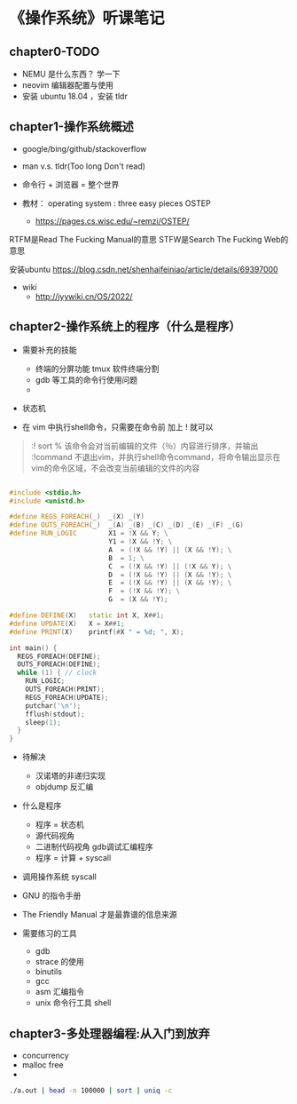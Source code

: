 # 《操作系统》听课笔记


## chapter0-TODO
* NEMU 是什么东西？ 学一下
* neovim 编辑器配置与使用
* 安装 ubuntu 18.04 ，安装 tldr



## chapter1-操作系统概述
* google/bing/github/stackoverflow
* man v.s. tldr(Too long Don't read)
* 命令行 + 浏览器 = 整个世界 
 

* 教材： operating system : three easy pieces  OSTEP
    * https://pages.cs.wisc.edu/~remzi/OSTEP/



RTFM是Read The Fucking Manual的意思
STFW是Search The Fucking Web的意思


安装ubuntu
https://blog.csdn.net/shenhaifeiniao/article/details/69397000


* wiki
    * http://jyywiki.cn/OS/2022/


## chapter2-操作系统上的程序（什么是程序）
* 需要补充的技能
    * 终端的分屏功能  tmux 软件终端分割
    * gdb 等工具的命令行使用问题
    * 

* 状态机


* 在 vim 中执行shell命令，只需要在命令前 加上 ! 就可以
> :! sort %  该命令会对当前编辑的文件（％）内容进行排序，并输出
:!command  不退出vim，并执行shell命令command，将命令输出显示在vim的命令区域，不会改变当前编辑的文件的内容


```cpp


```


```cpp
#include <stdio.h>
#include <unistd.h>

#define REGS_FOREACH(_)  _(X) _(Y)
#define OUTS_FOREACH(_)  _(A) _(B) _(C) _(D) _(E) _(F) _(G)
#define RUN_LOGIC        X1 = !X && Y; \
                         Y1 = !X && !Y; \
                         A  = (!X && !Y) || (X && !Y); \
                         B  = 1; \
                         C  = (!X && !Y) || (!X && Y); \
                         D  = (!X && !Y) || (X && !Y); \
                         E  = (!X && !Y) || (X && !Y); \
                         F  = (!X && !Y); \
                         G  = (X && !Y); 

#define DEFINE(X)   static int X, X##1;
#define UPDATE(X)   X = X##1;
#define PRINT(X)    printf(#X " = %d; ", X);

int main() {
  REGS_FOREACH(DEFINE);
  OUTS_FOREACH(DEFINE);
  while (1) { // clock
    RUN_LOGIC;
    OUTS_FOREACH(PRINT);
    REGS_FOREACH(UPDATE);
    putchar('\n');
    fflush(stdout);
    sleep(1);
  }
}

```  

* 待解决
    * 汉诺塔的非递归实现
    * objdump 反汇编

* 什么是程序
    * 程序 = 状态机
    * 源代码视角
    * 二进制代码视角  gdb调试汇编程序
    * 程序 = 计算 + syscall 

* 调用操作系统 syscall 
* GNU 的指令手册
* The Friendly Manual 才是最靠谱的信息来源
* 需要练习的工具
    * gdb
    * strace 的使用
    * binutils
    * gcc 
    * asm 汇编指令
    * unix 命令行工具 shell  



## chapter3-多处理器编程:从入门到放弃
* concurrency
* malloc free
*  
 



```bash
./a.out | head -n 100000 | sort | uniq -c



```